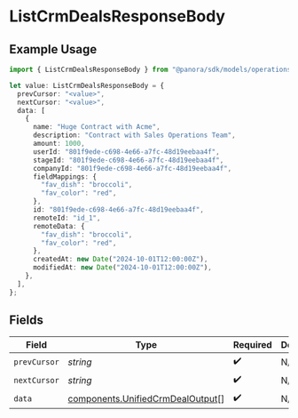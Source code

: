 # ListCrmDealsResponseBody

## Example Usage

```typescript
import { ListCrmDealsResponseBody } from "@panora/sdk/models/operations";

let value: ListCrmDealsResponseBody = {
  prevCursor: "<value>",
  nextCursor: "<value>",
  data: [
    {
      name: "Huge Contract with Acme",
      description: "Contract with Sales Operations Team",
      amount: 1000,
      userId: "801f9ede-c698-4e66-a7fc-48d19eebaa4f",
      stageId: "801f9ede-c698-4e66-a7fc-48d19eebaa4f",
      companyId: "801f9ede-c698-4e66-a7fc-48d19eebaa4f",
      fieldMappings: {
        "fav_dish": "broccoli",
        "fav_color": "red",
      },
      id: "801f9ede-c698-4e66-a7fc-48d19eebaa4f",
      remoteId: "id_1",
      remoteData: {
        "fav_dish": "broccoli",
        "fav_color": "red",
      },
      createdAt: new Date("2024-10-01T12:00:00Z"),
      modifiedAt: new Date("2024-10-01T12:00:00Z"),
    },
  ],
};
```

## Fields

| Field                                                                                | Type                                                                                 | Required                                                                             | Description                                                                          |
| ------------------------------------------------------------------------------------ | ------------------------------------------------------------------------------------ | ------------------------------------------------------------------------------------ | ------------------------------------------------------------------------------------ |
| `prevCursor`                                                                         | *string*                                                                             | :heavy_check_mark:                                                                   | N/A                                                                                  |
| `nextCursor`                                                                         | *string*                                                                             | :heavy_check_mark:                                                                   | N/A                                                                                  |
| `data`                                                                               | [components.UnifiedCrmDealOutput](../../models/components/unifiedcrmdealoutput.md)[] | :heavy_check_mark:                                                                   | N/A                                                                                  |